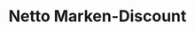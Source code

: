 ---
title: "Netto Marken-Discount"
url: /nordhausen/netto-marken-discount-gerhart-hauptmann-strasse/
shop: Supermarkt
---